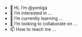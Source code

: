 - 👋 Hi, I’m @yoniiga
- 👀 I’m interested in ...
- 🌱 I’m currently learning ...
- 💞️ I’m looking to collaborate on ...
- 📫 How to reach me ...

<!---
yoniiga/yoniiga is a ✨ special ✨ repository because its `README.md` (this file) appears on your GitHub profile.
You can click the Preview link to take a look at your changes.
--->
